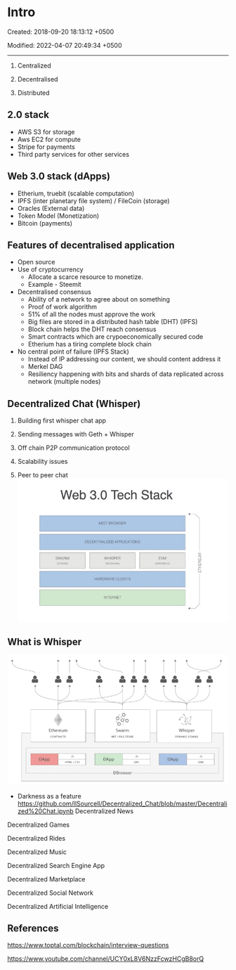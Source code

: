 # Intro

Created: 2018-09-20 18:13:12 +0500

Modified: 2022-04-07 20:49:34 +0500

---

1.  Centralized

2.  Decentralised

3.  Distributed
## 2.0 stack
-   AWS S3 for storage
-   Aws EC2 for compute
-   Stripe for payments
-   Third party services for other services
## Web 3.0 stack (dApps)
-   Etherium, truebit (scalable computation)
-   IPFS (inter planetary file system) / FileCoin (storage)
-   Oracles (External data)
-   Token Model (Monetization)
-   Bitcoin (payments)
## Features of decentralised application
-   Open source
-   Use of cryptocurrency
    -   Allocate a scarce resource to monetize.
    -   Example - Steemit
-   Decentralised consensus
    -   Ability of a network to agree about on something
    -   Proof of work algorithm
    -   51% of all the nodes must approve the work
    -   Big files are stored in a distributed hash table (DHT) (IPFS)
    -   Block chain helps the DHT reach consensus
    -   Smart contracts which are crypoeconomically secured code
    -   Etherium has a tiring complete block chain
-   No central point of failure (IPFS Stack)
    -   Instead of IP addressing our content, we should content address it
    -   Merkel DAG
    -   Resiliency happening with bits and shards of data replicated across network (multiple nodes)
## Decentralized Chat (Whisper)

1.  Building first whisper chat app

2.  Sending messages with Geth + Whisper

3.  Off chain P2P communication protocol

4.  Scalability issues

5.  Peer to peer chat
![alt text](media/Intro-image1.jpeg)

## What is Whisper

![alt text](media/Intro-image2.png)
-   Darkness as a feature
<https://github.com/llSourcell/Decentralized_Chat/blob/master/Decentralized%20Chat.ipynb>
Decentralized News

Decentralized Games

Decentralized Rides

Decentralized Music

Decentralized Search Engine App

Decentralized Marketplace

Decentralized Social Network

Decentralized Artificial Intelligence
## References

<https://www.toptal.com/blockchain/interview-questions>

<https://www.youtube.com/channel/UCY0xL8V6NzzFcwzHCgB8orQ>